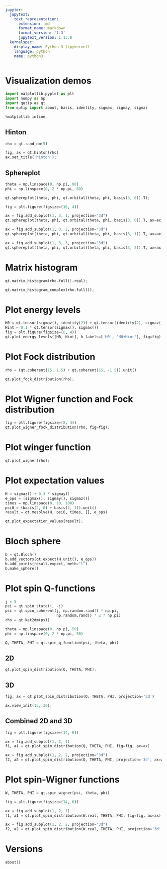 ```yaml
---
jupyter:
  jupytext:
    text_representation:
      extension: .md
      format_name: markdown
      format_version: '1.3'
      jupytext_version: 1.13.8
  kernelspec:
    display_name: Python 3 (ipykernel)
    language: python
    name: python3
---
```


# Visualization demos

```python
import matplotlib.pyplot as plt
import numpy as np
import qutip as qt
from qutip import about, basis, identity, sigmax, sigmay, sigmaz

%matplotlib inline
```

## Hinton

```python
rho = qt.rand_dm(5)
```

```python
fig, ax = qt.hinton(rho)
ax.set_title('hinton');
```

## Sphereplot

```python
theta = np.linspace(0, np.pi, 90)
phi = np.linspace(0, 2 * np.pi, 60)
```

```python
qt.sphereplot(theta, phi, qt.orbital(theta, phi, basis(3, 0)).T);
```

```python
fig = plt.figure(figsize=(16, 4))

ax = fig.add_subplot(1, 3, 1, projection="3d")
qt.sphereplot(theta, phi, qt.orbital(theta, phi, basis(3, 0)).T, ax=ax)

ax = fig.add_subplot(1, 3, 2, projection="3d")
qt.sphereplot(theta, phi, qt.orbital(theta, phi, basis(3, 1)).T, ax=ax)

ax = fig.add_subplot(1, 3, 3, projection="3d")
qt.sphereplot(theta, phi, qt.orbital(theta, phi, basis(3, 2)).T, ax=ax);
```

# Matrix histogram

```python
qt.matrix_histogram(rho.full().real);
```

```python
qt.matrix_histogram_complex(rho.full());
```

# Plot energy levels

```python
H0 = qt.tensor(sigmaz(), identity(2)) + qt.tensor(identity(2), sigmaz())
Hint = 0.1 * qt.tensor(sigmax(), sigmax())
fig = plt.figure(figsize=(8, 4))
qt.plot_energy_levels([H0, Hint], h_labels=['H0', 'H0+Hint'], fig=fig);
```

# Plot Fock distribution

```python
rho = (qt.coherent(15, 1.5) + qt.coherent(15, -1.5)).unit()
```

```python
qt.plot_fock_distribution(rho);
```

# Plot Wigner function and Fock distribution

```python
fig = plt.figure(figsize=(8, 4))
qt.plot_wigner_fock_distribution(rho, fig=fig);
```

# Plot winger function

```python
qt.plot_wigner(rho);
```

# Plot expectation values

```python
H = sigmaz() + 0.3 * sigmay()
e_ops = [sigmax(), sigmay(), sigmaz()]
times = np.linspace(0, 10, 100)
psi0 = (basis(2, 0) + basis(2, 1)).unit()
result = qt.mesolve(H, psi0, times, [], e_ops)
```

```python
qt.plot_expectation_values(result);
```

# Bloch sphere

```python
b = qt.Bloch()
b.add_vectors(qt.expect(H.unit(), e_ops))
b.add_points(result.expect, meth="l")
b.make_sphere()
```

# Plot spin Q-functions

```python
j = 5
psi = qt.spin_state(j, -j)
psi = qt.spin_coherent(j, np.random.rand() * np.pi,
                       np.random.rand() * 2 * np.pi)
rho = qt.ket2dm(psi)
```

```python
theta = np.linspace(0, np.pi, 50)
phi = np.linspace(0, 2 * np.pi, 50)
```

```python
Q, THETA, PHI = qt.spin_q_function(psi, theta, phi)
```

## 2D

```python
qt.plot_spin_distribution(Q, THETA, PHI);
```

## 3D

```python
fig, ax = qt.plot_spin_distribution(Q, THETA, PHI, projection='3d')

ax.view_init(15, 30);
```

## Combined 2D and 3D

```python
fig = plt.figure(figsize=(14, 6))

ax = fig.add_subplot(1, 2, 1)
f1, a1 = qt.plot_spin_distribution(Q, THETA, PHI, fig=fig, ax=ax)

ax = fig.add_subplot(1, 2, 2, projection="3d")
f2, a2 = qt.plot_spin_distribution(Q, THETA, PHI, projection='3d', ax=ax);
```

# Plot spin-Wigner functions

```python
W, THETA, PHI = qt.spin_wigner(psi, theta, phi)
```

```python
fig = plt.figure(figsize=(14, 6))

ax = fig.add_subplot(1, 2, 1)
f1, a1 = qt.plot_spin_distribution(W.real, THETA, PHI, fig=fig, ax=ax)

ax = fig.add_subplot(1, 2, 2, projection="3d")
f2, a2 = qt.plot_spin_distribution(W.real, THETA, PHI, projection='3d', ax=ax);
```

# Versions

```python
about()
```
